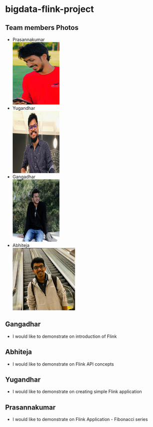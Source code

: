 # bigdata-flink-project

## Team members Photos
- Prasannakumar<br>
<img src="120973429_3435290799898682_444559416223621538_o.jpg" width="150" height="200" /><br>
- Yugandhar<br>
<img src="profile_yugandhar.jpeg" width="150" height="200" /><br>
- Gangadhar<br>
<img src="Gangadhar.png" width="150" height="200" /><br>
- Abhiteja<br>
<img src="Me.jpg" widt="150" height="200" /><br>

## Gangadhar
- I would like to demonstrate on introduction of Flink <br>

## Abhiteja
- I would like to demonstrate on Flink API concepts <br>

## Yugandhar
- I would like to demonstrate on creating simple Flink application <br>

## Prasannakumar
- I would like to demonstrate on Flink Application - Fibonacci series


